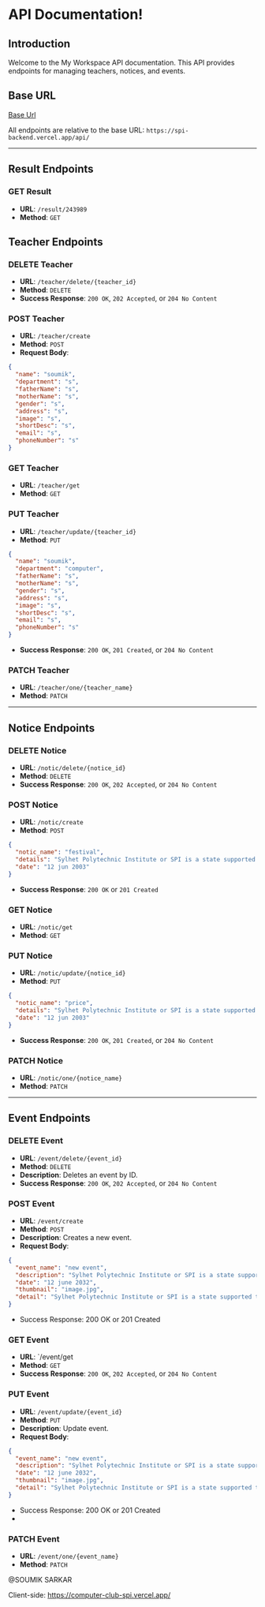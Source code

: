 # API Documentation!

## Introduction

Welcome to the My Workspace API documentation. This API provides endpoints for managing teachers, notices, and events.

## Base URL
 
[Base Url](https://spi-backend.vercel.app/)

All endpoints are relative to the base URL: `https://spi-backend.vercel.app/api/`

---

## Result Endpoints

### GET Result

- **URL**: `/result/243989`
- **Method**: `GET`

## Teacher Endpoints

### DELETE Teacher

- **URL**: `/teacher/delete/{teacher_id}`
- **Method**: `DELETE`
- **Success Response**: `200 OK`, `202 Accepted`, or `204 No Content`

### POST Teacher

- **URL**: `/teacher/create`
- **Method**: `POST`
- **Request Body**:

```json
{
  "name": "soumik",
  "department": "s",
  "fatherName": "s",
  "motherName": "s",
  "gender": "s",
  "address": "s",
  "image": "s",
  "shortDesc": "s",
  "email": "s",
  "phoneNumber": "s"
}
```

### GET Teacher

- **URL**: `/teacher/get`
- **Method**: `GET`

### PUT Teacher

- **URL**: `/teacher/update/{teacher_id}`
- **Method**: `PUT`

```json
{
  "name": "soumik",
  "department": "computer",
  "fatherName": "s",
  "motherName": "s",
  "gender": "s",
  "address": "s",
  "image": "s",
  "shortDesc": "s",
  "email": "s",
  "phoneNumber": "s"
}
```

- **Success Response**: `200 OK`, `201 Created`, or `204 No Content`

### PATCH Teacher

- **URL**: `/teacher/one/{teacher_name}`
- **Method**: `PATCH`

---

## Notice Endpoints

### DELETE Notice

- **URL**: `/notic/delete/{notice_id}`
- **Method**: `DELETE`
- **Success Response**: `200 OK`, `202 Accepted`, or `204 No Content`

### POST Notice

- **URL**: `/notic/create`
- **Method**: `POST`

```json
{
  "notic_name": "festival",
  "details": "Sylhet Polytechnic Institute or SPI is a state supported technical academic institute located in Sylhet, Bangladesh. It was established in 1955 by the then East Pakistan government. It was named as Sylhet Polytechnic Institute in 1959",
  "date": "12 jun 2003"
}
```

- **Success Response**: `200 OK` or `201 Created`

### GET Notice

- **URL**: `/notic/get`
- **Method**: `GET`

### PUT Notice

- **URL**: `/notic/update/{notice_id}`
- **Method**: `PUT`

```json
{
  "notic_name": "price",
  "details": "Sylhet Polytechnic Institute or SPI is a state supported technical academic institute located in Sylhet, Bangladesh. It was established in 1955 by the then East Pakistan government. It was named as Sylhet Polytechnic Institute in 1959",
  "date": "12 jun 2003"
}
```

- **Success Response**: `200 OK`, `201 Created`, or `204 No Content`

### PATCH Notice

- **URL**: `/notic/one/{notice_name}`
- **Method**: `PATCH`

---

## Event Endpoints

### DELETE Event

- **URL**: `/event/delete/{event_id}`
- **Method**: `DELETE`
- **Description**: Deletes an event by ID.
- **Success Response**: `200 OK`, `202 Accepted`, or `204 No Content`

### POST Event

- **URL**: `/event/create`
- **Method**: `POST`
- **Description**: Creates a new event.
- **Request Body**:

```json
{
  "event_name": "new event",
  "description": "Sylhet Polytechnic Institute or SPI is a state supported technical academic institute located in Sylhet, Bangladesh. It was established in 1955 by the then East Pakistan government. It was named as Sylhet Polytechnic Institute in 1959",
  "date": "12 june 2032",
  "thumbnail": "image.jpg",
  "detail": "Sylhet Polytechnic Institute or SPI is a state supported technical academic institute located in Sylhet, Bangladesh. It was established in 1955 by the then East Pakistan government. It was named as Sylhet Polytechnic Institute in 1959. Sylhet Polytechnic Institute or SPI is a state supported technical academic institute located in Sylhet, Bangladesh. It was established in 1955 by the then East Pakistan government. It was named as Sylhet Polytechnic Institute in 1959"
}
```

- Success Response: 200 OK or 201 Created

### GET Event

- **URL**: `/event/get
- **Method**: `GET`
- **Success Response**: `200 OK`, `202 Accepted`, or `204 No Content`

### PUT Event

- **URL**: `/event/update/{event_id}`
- **Method**: `PUT`
- **Description**: Update event.
- **Request Body**:

```json
{
  "event_name": "new event",
  "description": "Sylhet Polytechnic Institute or SPI is a state supported technical academic institute located in Sylhet, Bangladesh. It was established in 1955 by the then East Pakistan government. It was named as Sylhet Polytechnic Institute in 1959",
  "date": "12 june 2032",
  "thumbnail": "image.jpg",
  "detail": "Sylhet Polytechnic Institute or SPI is a state supported technical academic institute located in Sylhet, Bangladesh. It was established in 1955 by the then East Pakistan government. It was named as Sylhet Polytechnic Institute in 1959. Sylhet Polytechnic Institute or SPI is a state supported technical academic institute located in Sylhet, Bangladesh. It was established in 1955 by the then East Pakistan government. It was named as Sylhet Polytechnic Institute in 1959"
}
```

- Success Response: 200 OK or 201 Created
-

### PATCH Event

- **URL**: `/event/one/{event_name}`
- **Method**: `PATCH`

@SOUMIK SARKAR

Client-side: https://computer-club-spi.vercel.app/  

